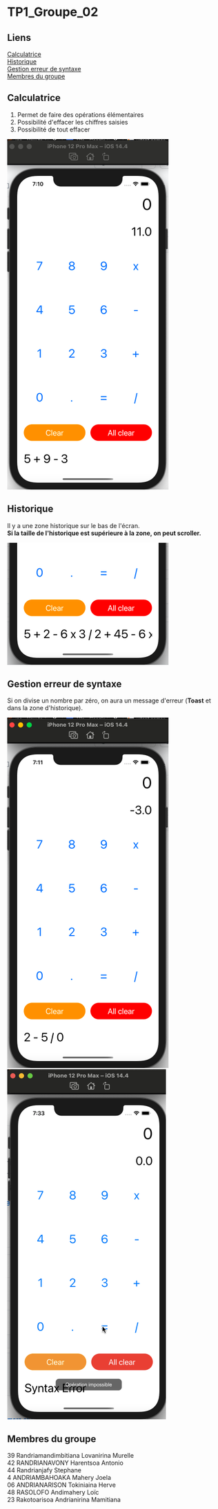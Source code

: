# TP1_Groupe_02

## Liens
[Calculatrice](#calculatrice)  
[Historique](#historique)  
[Gestion erreur de syntaxe](#gestion-erreur-de-syntaxe)  
[Membres du groupe](#membres-du-groupe) 


## Calculatrice
1. Permet de faire des opérations élémentaires
2. Possibilité d'effacer les chiffres saisies
3. Possibilité de tout effacer


![Opération élémentaire](https://github.com/mamy1310/TP1_Groupe_02/blob/main/operation.png)



## Historique
Il y a une zone historique sur le bas de l'écran.  
**Si la taille de l'historique est supérieure à la zone, on peut scroller.**


![Zone scrollable](https://github.com/mamy1310/TP1_Groupe_02/blob/main/scrollable_zone.png)




## Gestion erreur de syntaxe
Si on divise un nombre par zéro, on aura un message d'erreur (**Toast** et dans la zone d'historique).


![Syntax error](https://github.com/mamy1310/TP1_Groupe_02/blob/main/se1.png)
![Syntax error](https://github.com/mamy1310/TP1_Groupe_02/blob/main/se2.png)


## Membres du groupe
39 Randriamandimbitiana Lovanirina Murelle  
42 RANDRIANAVONY Harentsoa Antonio  
44 Randrianjafy Stephane  
4  ANDRIAMBAHOAKA Mahery Joela  
06 ANDRIANARISON Tokiniaina Herve  
48 RASOLOFO Andimahery Loïc  
23 Rakotoarisoa Andrianirina Mamitiana  

